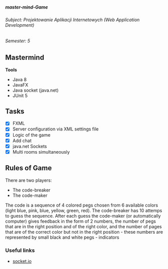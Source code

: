 #####  master-mind-Game
###### Subject: Projektowanie Aplikacji Internetowych (Web Application Development)
###### Semester: 5
## Mastermind 
**Tools**
- Java 8
- JavaFX
- Java socket (java.net)
- JUnit 5

## Tasks
- [x] FXML
- [x] Server configuration via XML settings file
- [X] Logic of the game
- [X] Add chat 
- [X] java.net Sockets
- [x] Multi rooms simultaneously

## Rules of Game
There are two players:
  - The code-breaker
  - The code-maker
  
  The code is a sequence of 4 colored pegs chosen from 6 available colors (light blue, pink, blue, yellow, green, red).
The code-breaker has 10 attemps to guess the sequence. After each guess the code-maker (or automatically computer) gives feedback in the form of 2 numbers, the number of pegs that are in the right position and of the right color, and the number of pages that are of the correct color but not in the right position - these numbers are represented by small black and white pegs - indicators

### Useful links
- [socket.io](https://socket.io/docs/rooms-and-namespaces/)

